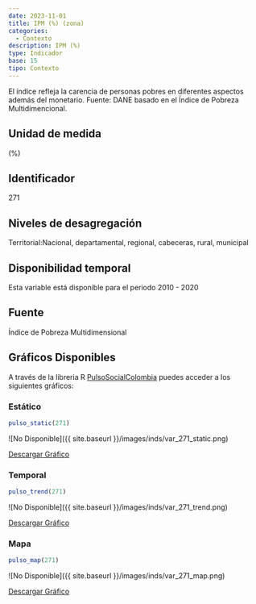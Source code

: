 ```yaml
---
date: 2023-11-01
title: IPM (%) (zona)
categories:
  - Contexto
description: IPM (%)
type: Indicador
base: 15
tipo: Contexto
--- 
```


El índice refleja la carencia de personas pobres en diferentes aspectos además del monetario.
Fuente: DANE basado en el Índice de Pobreza Multidimencional.

## Unidad de medida
(%)

## Identificador
271

## Niveles de desagregación
Territorial:Nacional, departamental, regional, cabeceras, rural, municipal

## Disponibilidad temporal
Esta variable está disponible para el periodo 2010 - 2020

## Fuente
Índice de Pobreza Multidimensional

## Gráficos Disponibles

A través de la libreria R [PulsoSocialColombia](https://github.com/pulsosocialcolombia/PulsoSocialColombia) puedes acceder a los siguientes gráficos:

### Estático

``` R
pulso_static(271)
```

![No Disponible]({{ site.baseurl }}/images/inds/var_271_static.png)

<a href='{{ site.baseurl }}/images/inds/var_271_static.png'>Descargar Gráfico</a>

### Temporal

``` R
pulso_trend(271)
```

![No Disponible]({{ site.baseurl }}/images/inds/var_271_trend.png)

<a href='{{ site.baseurl }}/images/inds/var_271_trend.png'>Descargar Gráfico</a>

### Mapa

``` R
pulso_map(271)
```

![No Disponible]({{ site.baseurl }}/images/inds/var_271_map.png)

<a href='{{ site.baseurl }}/images/inds/var_271_map.png'>Descargar Gráfico</a>